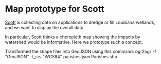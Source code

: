 Map prototype for Scott
====
[Scott](http://scott.thomaslevine.com) is collecting data on applications to
dredge or fill Louisiana wetlands, and we want to display the overall data.

In particular, Scott thinks a choropleth map showing the impacts by watershed
would be informative. Here we prototype such a concept.


Transformed the shape files into GeoJSON using this command: ogr2ogr -f "GeoJSON" -t_srs "WGS84" parishes.json Parishes.shp
##
